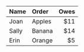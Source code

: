 Name | Order | Owes
------- | :---------------- |---------:|
Joan  | Apples | $11
Sally  | Banana |  $14
Erin   | Orange | $5